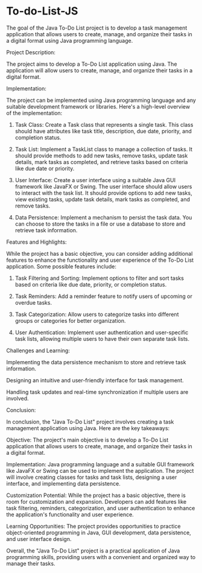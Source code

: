 # To-do-List-JS
The goal of the Java To-Do List project is to develop a task management application that allows users to create, manage, and organize their tasks in a digital format using Java programming language.

Project Description:

The project aims to develop a To-Do List application using Java. The application will allow users to create, manage, and organize their tasks in a digital format.

Implementation:

The project can be implemented using Java programming language and any suitable development framework or libraries. Here's a high-level overview of the implementation:

1. Task Class: Create a Task class that represents a single task. This class should have attributes like task title, description, due date, priority, and completion status.

2. Task List: Implement a TaskList class to manage a collection of tasks. It should provide methods to add new tasks, remove tasks, update task details, mark tasks as completed, and retrieve tasks based on criteria like due date or priority.

3. User Interface: Create a user interface using a suitable Java GUI framework like JavaFX or Swing. The user interface should allow users to interact with the task list. It should provide options to add new tasks, view existing tasks, update task details, mark tasks as completed, and remove tasks.

4. Data Persistence: Implement a mechanism to persist the task data. You can choose to store the tasks in a file or use a database to store and retrieve task information.

Features and Highlights:

While the project has a basic objective, you can consider adding additional features to enhance the functionality and user experience of the To-Do List application. Some possible features include:

1. Task Filtering and Sorting: Implement options to filter and sort tasks based on criteria like due date, priority, or completion status.

2. Task Reminders: Add a reminder feature to notify users of upcoming or overdue tasks.

3. Task Categorization: Allow users to categorize tasks into different groups or categories for better organization.

4. User Authentication: Implement user authentication and user-specific task lists, allowing multiple users to have their own separate task lists.

Challenges and Learning:

Implementing the data persistence mechanism to store and retrieve task information.

Designing an intuitive and user-friendly interface for task management.

Handling task updates and real-time synchronization if multiple users are involved.

Conclusion:

In conclusion, the "Java To-Do List" project involves creating a task management application using Java. Here are the key takeaways:

Objective: The project's main objective is to develop a To-Do List application that allows users to create, manage, and organize their tasks in a digital format.

Implementation: Java programming language and a suitable GUI framework like JavaFX or Swing can be used to implement the application. The project will involve creating classes for tasks and task lists, designing a user interface, and implementing data persistence.

Customization Potential: While the project has a basic objective, there is room for customization and expansion. Developers can add features like task filtering, reminders, categorization, and user authentication to enhance the application's functionality and user experience.

Learning Opportunities: The project provides opportunities to practice object-oriented programming in Java, GUI development, data persistence, and user interface design.

Overall, the "Java To-Do List" project is a practical application of Java programming skills, providing users with a convenient and organized way to manage their tasks.
